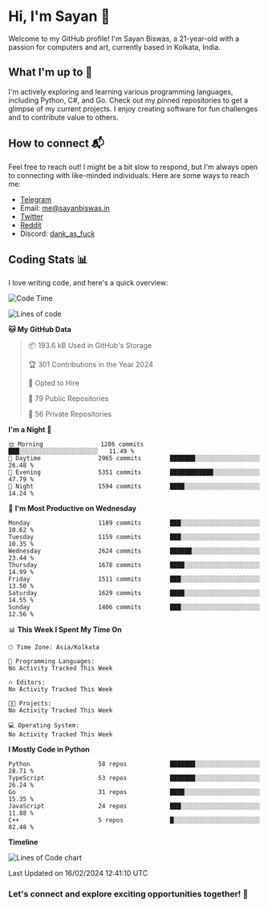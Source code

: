 # Hi, I'm Sayan 👋

Welcome to my GitHub profile! I'm Sayan Biswas, a 21-year-old with a passion for computers and art, currently based in Kolkata, India.

## What I'm up to 🚀

I'm actively exploring and learning various programming languages, including Python, C#, and Go. Check out my pinned repositories to get a glimpse of my current projects. I enjoy creating software for fun challenges and to contribute value to others.

## How to connect 📬

Feel free to reach out! I might be a bit slow to respond, but I'm always open to connecting with like-minded individuals. Here are some ways to reach me:

- [Telegram](https://t.me/dank_as_fuck)
- Email: [me@sayanbiswas.in](mailto:me@sayanbiswas.in)
- [Twitter](https://twitter.com/TheDankDel)
- [Reddit](https://www.reddit.com/user/dank_as_fuck_/)
- Discord: [dank_as_fuck](https://discordapp.com/users/506536929152466945)

## Coding Stats 📊

I love writing code, and here's a quick overview:

<!--START_SECTION:waka-->
![Code Time](http://img.shields.io/badge/Code%20Time-1%2C470%20hrs%2052%20mins-blue)

![Lines of code](https://img.shields.io/badge/From%20Hello%20World%20I%27ve%20Written-7.1%20million%20lines%20of%20code-blue)

**🐱 My GitHub Data** 

> 📦 193.6 kB Used in GitHub's Storage 
 > 
> 🏆 301 Contributions in the Year 2024
 > 
> 💼 Opted to Hire
 > 
> 📜 79 Public Repositories 
 > 
> 🔑 56 Private Repositories 
 > 
**I'm a Night 🦉** 

```text
🌞 Morning                1286 commits        ███░░░░░░░░░░░░░░░░░░░░░░   11.49 % 
🌆 Daytime                2965 commits        ███████░░░░░░░░░░░░░░░░░░   26.48 % 
🌃 Evening                5351 commits        ████████████░░░░░░░░░░░░░   47.79 % 
🌙 Night                  1594 commits        ████░░░░░░░░░░░░░░░░░░░░░   14.24 % 
```
📅 **I'm Most Productive on Wednesday** 

```text
Monday                   1189 commits        ███░░░░░░░░░░░░░░░░░░░░░░   10.62 % 
Tuesday                  1159 commits        ███░░░░░░░░░░░░░░░░░░░░░░   10.35 % 
Wednesday                2624 commits        ██████░░░░░░░░░░░░░░░░░░░   23.44 % 
Thursday                 1678 commits        ████░░░░░░░░░░░░░░░░░░░░░   14.99 % 
Friday                   1511 commits        ███░░░░░░░░░░░░░░░░░░░░░░   13.50 % 
Saturday                 1629 commits        ████░░░░░░░░░░░░░░░░░░░░░   14.55 % 
Sunday                   1406 commits        ███░░░░░░░░░░░░░░░░░░░░░░   12.56 % 
```


📊 **This Week I Spent My Time On** 

```text
🕑︎ Time Zone: Asia/Kolkata

💬 Programming Languages: 
No Activity Tracked This Week

🔥 Editors: 
No Activity Tracked This Week

🐱‍💻 Projects: 
No Activity Tracked This Week

💻 Operating System: 
No Activity Tracked This Week
```

**I Mostly Code in Python** 

```text
Python                   58 repos            ███████░░░░░░░░░░░░░░░░░░   28.71 % 
TypeScript               53 repos            ███████░░░░░░░░░░░░░░░░░░   26.24 % 
Go                       31 repos            ████░░░░░░░░░░░░░░░░░░░░░   15.35 % 
JavaScript               24 repos            ███░░░░░░░░░░░░░░░░░░░░░░   11.88 % 
C++                      5 repos             █░░░░░░░░░░░░░░░░░░░░░░░░   02.48 % 
```



**Timeline**

![Lines of Code chart](https://raw.githubusercontent.com/Dank-del/Dank-del/main/assets/bar_graph.png)


 Last Updated on 16/02/2024 12:41:10 UTC
<!--END_SECTION:waka-->

### Let's connect and explore exciting opportunities together! 🚀
